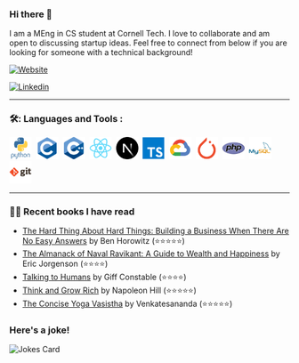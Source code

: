 ### Hi there 👋

I am a MEng in CS student at Cornell Tech. I love to collaborate and am open to discussing startup ideas. Feel free to connect from below if you are looking for someone with a technical background!

<!-- COMMENT 
---

### :man_technologist: About Me :
- :telescope: As part of the Studio curriculum at Cornell Tech, I’m working on the problem<br>_**How might we help school-age children to ensure they are learning despite the use of generative AI tools?**_

- :detective: Taking ML and Business Strategy courses at Cornell Tech.

- :video_game: In my free time I:
  -  :notebook_with_decorative_cover: Read self-help, business, and spiritual books
  -  :guitar: Play guitar (a mixture of rock and classical)
  -  :man_cook: Cook Indian food
  -  :lotus_position_man: Meditate
  -  :chart_with_upwards_trend: Invest in stocks
-->

[![Website](https://img.shields.io/badge/Vercel-000000?style=for-the-badge&logo=vercel&logoColor=white)](https://vrushank.vercel.app/)

[![Linkedin](https://img.shields.io/badge/LinkedIn-0077B5?style=for-the-badge&logo=linkedin&logoColor=white)](https://www.linkedin.com/in/vrushank2001/)

<!-- COMMENT 
[![Instagram](https://img.shields.io/badge/Instagram-E4405F?style=for-the-badge&logo=instagram&logoColor=white)](https://www.instagram.com/vrushank_agrawal/)

- ⚡ Fun fact -> I am crazy about The Himalayas!! :mountain:

-->
---

### 🛠️: Languages and Tools :

<div>
  <img src="https://github.com/devicons/devicon/blob/master/icons/python/python-original-wordmark.svg" title="python" alt="python" width="40" height="40"/>&nbsp;
  <img src="https://github.com/devicons/devicon/blob/master/icons/c/c-original.svg" title="C" alt="C" width="40" height="40"/>&nbsp;
  <img src="https://github.com/devicons/devicon/blob/master/icons/cplusplus/cplusplus-original.svg" title="C++" alt="C++" width="40" height="40"/>&nbsp;
  <img src="https://github.com/devicons/devicon/blob/master/icons/react/react-original.svg" title="React" alt="React" width="40" height="40"/>&nbsp;
  <img src="https://github.com/devicons/devicon/blob/master/icons/nextjs/nextjs-original.svg" title="NextJS" alt="NextJS" width="40" height="40"/>&nbsp;
  <img src="https://github.com/devicons/devicon/blob/master/icons/typescript/typescript-original.svg" title="JS" alt="JS" width="40" height="40"/>&nbsp;
  <img src="https://github.com/devicons/devicon/blob/master/icons/googlecloud/googlecloud-original.svg" title="Google Cloud" alt="Google Cloud" width="40" height="40"/>&nbsp;
  <img src="https://github.com/devicons/devicon/blob/master/icons/pytorch/pytorch-original.svg" title="PyTorch" alt="PyTorch" width="40" height="40"/>&nbsp;
  <img src="https://github.com/devicons/devicon/blob/master/icons/php/php-original.svg" title="PHP" alt="PHP" width="40" height="40"/>&nbsp;
  <img src="https://github.com/devicons/devicon/blob/master/icons/mysql/mysql-original-wordmark.svg" title="MySQL"  alt="MySQL" width="40" height="40"/>&nbsp;
  <img src="https://github.com/devicons/devicon/blob/master/icons/git/git-original-wordmark.svg" title="Git" alt="Git" width="40" height="40"/>  
</div>

---
<!-- COMMENT 

### :fire: My Stats :

[![GitHub Streak](http://github-readme-streak-stats.herokuapp.com?user=vrushank-agrawal&theme=dark&hide_border=true&date_format=M%20j%5B%2C%20Y%5D)](https://git.io/streak-stats)

![GitHub stats](https://github-readme-stats.vercel.app/api?username=vrushank-agrawal&count_private=true&theme=dark&show_icons=true)

-->

### :man_scientist: Recent books I have read
<!-- GOODREADS-LIST:START -->
- [The Hard Thing About Hard Things: Building a Business When There Are No Easy Answers](https://www.goodreads.com/review/show/5285787609?utm_medium=api&utm_source=rss) by Ben Horowitz (⭐⭐⭐⭐⭐)
- [The Almanack of Naval Ravikant: A Guide to Wealth and Happiness](https://www.goodreads.com/review/show/5285745578?utm_medium=api&utm_source=rss) by Eric Jorgenson (⭐⭐⭐⭐)
- [Talking to Humans](https://www.goodreads.com/review/show/5780829380?utm_medium=api&utm_source=rss) by Giff Constable (⭐⭐⭐⭐)
- [Think and Grow Rich](https://www.goodreads.com/review/show/4674623812?utm_medium=api&utm_source=rss) by Napoleon Hill (⭐⭐⭐⭐⭐)
- [The Concise Yoga Vasistha](https://www.goodreads.com/review/show/5776151998?utm_medium=api&utm_source=rss) by Venkatesananda (⭐⭐⭐⭐⭐)
<!-- GOODREADS-LIST:END -->

<!-- COMMENT
- 👯 I’m looking to collaborate on ...
- 🤔 I’m looking for help with ...
- 💬 Ask me about ...

-->

### Here's a joke!
![Jokes Card](https://readme-jokes.vercel.app/api?theme=gotham)
